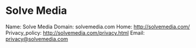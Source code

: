 
# Solve Media

Name: Solve Media
Domain: solvemedia.com
Home: http://solvemedia.com/
Privacy_policy: http://solvemedia.com/privacy.html
Email: privacy@solvemedia.com
